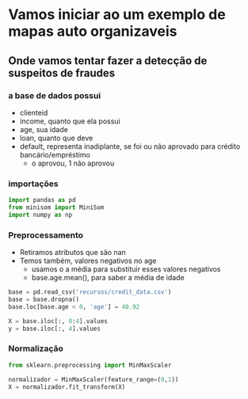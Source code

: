# Vamos iniciar ao um exemplo de mapas auto organizaveis

## Onde vamos tentar fazer a detecção de suspeitos de fraudes

### a base de dados possui

- clienteid
- income, quanto que ela possui
- age, sua idade
- loan, quanto que deve
- default, representa inadiplante, se foi ou não aprovado para crédito bancário/empréstimo
  - o aprovou, 1 não aprovou

### importações

```python
import pandas as pd
from minisom import MiniSom 
import numpy as np
```

### Preprocessamento

- Retiramos atributos que são nan
- Temos também, valores negativos no age
  - usamos o a média para substituir esses valores negativos
  - base.age.mean(), para saber a média de idade

```python
base = pd.read_csv('recursos/credit_data.csv')
base = base.dropna()
base.loc[base.age < 0, 'age'] = 40.92

X = base.iloc[:, 0:4].values
y = base.iloc[:, 4].values

```

### Normalização

```python
from sklearn.preprocessing import MinMaxScaler

normalizador = MinMaxScaler(feature_range=(0,1))
X = normalizador.fit_transform(X)

```
